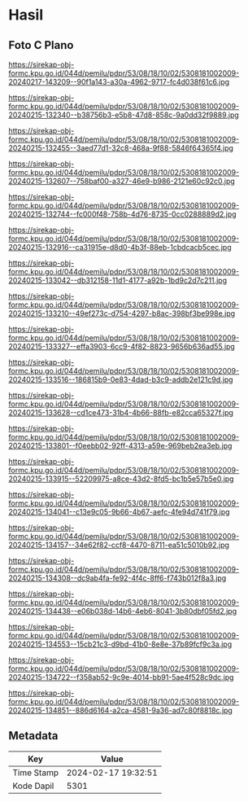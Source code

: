 # Hasil

## Foto C Plano

https://sirekap-obj-formc.kpu.go.id/044d/pemilu/pdpr/53/08/18/10/02/5308181002009-20240217-143209--90f1a143-a30a-4962-9717-fc4d038f61c6.jpg

https://sirekap-obj-formc.kpu.go.id/044d/pemilu/pdpr/53/08/18/10/02/5308181002009-20240215-132340--b38756b3-e5b8-47d8-858c-9a0dd32f9889.jpg

https://sirekap-obj-formc.kpu.go.id/044d/pemilu/pdpr/53/08/18/10/02/5308181002009-20240215-132455--3aed77d1-32c8-468a-9f88-5846f64365f4.jpg

https://sirekap-obj-formc.kpu.go.id/044d/pemilu/pdpr/53/08/18/10/02/5308181002009-20240215-132607--758baf00-a327-46e9-b986-2121e60c92c0.jpg

https://sirekap-obj-formc.kpu.go.id/044d/pemilu/pdpr/53/08/18/10/02/5308181002009-20240215-132744--fc000f48-758b-4d76-8735-0cc0288889d2.jpg

https://sirekap-obj-formc.kpu.go.id/044d/pemilu/pdpr/53/08/18/10/02/5308181002009-20240215-132916--ca31915e-d8d0-4b3f-88eb-1cbdcacb5cec.jpg

https://sirekap-obj-formc.kpu.go.id/044d/pemilu/pdpr/53/08/18/10/02/5308181002009-20240215-133042--db312158-11d1-4177-a92b-1bd9c2d7c211.jpg

https://sirekap-obj-formc.kpu.go.id/044d/pemilu/pdpr/53/08/18/10/02/5308181002009-20240215-133210--49ef273c-d754-4297-b8ac-398bf3be998e.jpg

https://sirekap-obj-formc.kpu.go.id/044d/pemilu/pdpr/53/08/18/10/02/5308181002009-20240215-133327--effa3903-6cc9-4f82-8823-9656b636ad55.jpg

https://sirekap-obj-formc.kpu.go.id/044d/pemilu/pdpr/53/08/18/10/02/5308181002009-20240215-133516--186815b9-0e83-4dad-b3c9-addb2e121c9d.jpg

https://sirekap-obj-formc.kpu.go.id/044d/pemilu/pdpr/53/08/18/10/02/5308181002009-20240215-133628--cd1ce473-31b4-4b66-88fb-e82cca65327f.jpg

https://sirekap-obj-formc.kpu.go.id/044d/pemilu/pdpr/53/08/18/10/02/5308181002009-20240215-133801--f0eebb02-92ff-4313-a59e-969beb2ea3eb.jpg

https://sirekap-obj-formc.kpu.go.id/044d/pemilu/pdpr/53/08/18/10/02/5308181002009-20240215-133915--52209975-a8ce-43d2-8fd5-bc1b5e57b5e0.jpg

https://sirekap-obj-formc.kpu.go.id/044d/pemilu/pdpr/53/08/18/10/02/5308181002009-20240215-134041--c13e9c05-9b66-4b67-aefc-4fe94d741f79.jpg

https://sirekap-obj-formc.kpu.go.id/044d/pemilu/pdpr/53/08/18/10/02/5308181002009-20240215-134157--34e62f82-ccf8-4470-8711-ea51c5010b92.jpg

https://sirekap-obj-formc.kpu.go.id/044d/pemilu/pdpr/53/08/18/10/02/5308181002009-20240215-134308--dc9ab4fa-fe92-4f4c-8ff6-f743b012f8a3.jpg

https://sirekap-obj-formc.kpu.go.id/044d/pemilu/pdpr/53/08/18/10/02/5308181002009-20240215-134438--e06b038d-14b6-4eb6-8041-3b80dbf05fd2.jpg

https://sirekap-obj-formc.kpu.go.id/044d/pemilu/pdpr/53/08/18/10/02/5308181002009-20240215-134553--15cb21c3-d9bd-41b0-8e8e-37b89fcf9c3a.jpg

https://sirekap-obj-formc.kpu.go.id/044d/pemilu/pdpr/53/08/18/10/02/5308181002009-20240215-134722--f358ab52-9c9e-4014-bb91-5ae4f528c9dc.jpg

https://sirekap-obj-formc.kpu.go.id/044d/pemilu/pdpr/53/08/18/10/02/5308181002009-20240215-134851--886d6164-a2ca-4581-9a36-ad7c80f8818c.jpg


## Metadata

| Key        | Value               |
| ---------- | ------------------- |
| Time Stamp | 2024-02-17 19:32:51 |
| Kode Dapil | 5301                |



